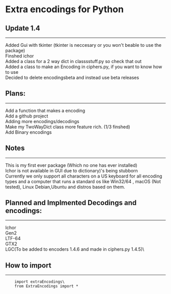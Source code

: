 # Extra encodings for Python 

## Update 1.4
---
Added Gui with tkinter (tkinter is neccesary or you won't beable to use the package)\
Finshed ichor\
Added a class for a 2 way dict in classsstuff.py so check that out\
Added a class to make an Encoding in ciphers.py, if you want to know how to use\
Decided to delete encodingsbeta  and instead use beta releases


## Plans:
----
Add a function that makes a encoding\
Add a github project\
Adding more encodings/decodings\
Make my TwoWayDict class more feature rich. (1/3 finshed)\
Add Binary encodings


## Notes
----
This is my first ever package (Which no one has ever installed)\
Ichor is not available in GUI due to  dictionary)'s being stubborn\
Currently we only support all characters on a US keyboard for all encoding types and a computer that runs a standard os like Win32/64 , macOS (Not tested), Linux Debian,Ubuntu and distros based on them.

## Planned and Implmented Decodings and encodings:
----
Ichor\
Gen2\
LTF-64\
GTX2\
LGC(To  be added to encoders 1.4.6 and made in ciphers.py 1.4.5)\

## How to import
----
```
    import extraEncodings\
    from ExtraEncodings import *

```
 